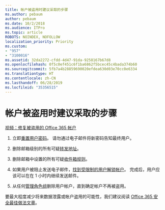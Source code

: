 ```yaml
---
title: 帐户被盗用时建议采取的步骤
ms.author: pebaum
author: pebaum
ms.date: 10/2/2018
ms.audience: ITPro
ms.topic: article
ROBOTS: NOINDEX, NOFOLLOW
localization_priority: Priority
ms.custom:
- "957"
- "3100016"
ms.assetid: 32da2272-cfdd-4d47-91da-9258167b67d8
ms.openlocfilehash: 0f5c0ef451c6f1ba6862f5bcec45c4bada374b60
ms.sourcegitcommit: 5fb7a4b28859690020efdea630d03e70cc0e6334
ms.translationtype: HT
ms.contentlocale: zh-CN
ms.lasthandoff: 06/28/2019
ms.locfileid: "35356515"
---
```

# <a name="recommended-steps-to-take-if-an-account-is-compromised"></a>帐户被盗用时建议采取的步骤

[视频：修复被盗用的 Office 365 帐户](https://www.microsoft.com/videoplayer/embed/RE2jvOb?pid=ocpVideo0-innerdiv-oneplayer&amp;postJsllMsg=true&amp;maskLevel=20&amp;autoplay=true)
  
1. 立即[重置用户密码](https://support.office.com/article/7a5d073b-7fae-4aa5-8f96-9ecd041aba9c)。 请勿通过电子邮件将新密码告知最终用户。

2. 删除邮箱级别的所有可疑[转发地址](https://support.office.com/article/ab5eb117-0f22-4fa7-a662-3a6bdb0add74)。

3. 删除邮箱中设置的所有可疑[收件箱规则](https://support.office.com/article/1433E3A0-7FB0-4999-B536-50E05CB67FED)。

4. 如果用户被阻止发送电子邮件，[找到受限制的用户解锁帐户](https://protection.office.com/?hash=/restrictedusers)。 完成后，用户应该可以在在 1 小时内继续发送邮件。

5. 从任何[管理角色组](https://support.office.com/article/eac4d046-1afd-4f1a-85fc-8219c79e1504)删除用户帐户，直到确定帐户不再被盗用。

要最大程度减少将来数据泄露或帐户盗用的可能性，我们建议阅读 [Office 365 安全最佳做法文章](https://support.office.com/article/9295e396-e53d-49b9-ae9b-0b5828cdedc3)。
  